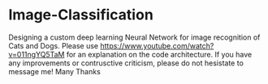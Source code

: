 # Image-Classification
Designing a custom deep learning Neural Network for image recognition of Cats and Dogs. Please use https://www.youtube.com/watch?v=011ngYQ5TaM for an explanation on the code architecture. If you have any improvements or contrusctive criticism, please do not hesistate to message me! Many Thanks  
